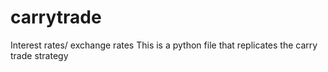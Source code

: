 # carrytrade
Interest rates/ exchange rates
This is a python file that replicates the carry trade strategy

